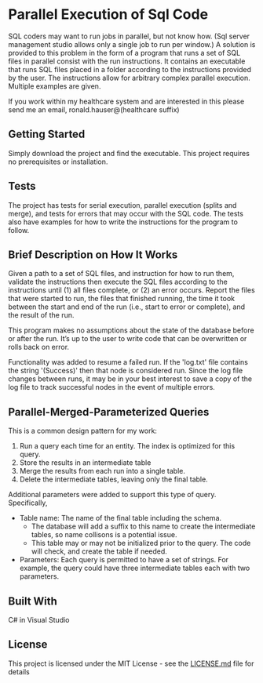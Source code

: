 # Parallel Execution of Sql Code

SQL coders may want to run jobs in parallel, but not know how.  (Sql server management studio allows only a single job to run per window.)  A solution is provided to this problem in the form of a program that runs a set of SQL files in parallel consist with the run instructions.  It contains an executable that runs SQL files placed in a folder according to the instructions provided by the user.  The instructions allow for arbitrary complex parallel execution.  Multiple examples are given.

If you work within my healthcare system and are interested in this please send me an email, ronald.hauser@(healthcare suffix)

## Getting Started

Simply download the project and find the executable.  This project requires no prerequisites or installation.

## Tests

The project has tests for serial execution, parallel execution (splits and merge), and tests for errors that may occur with the SQL code.  The tests also have examples for how to write the instructions for the program to follow.

## Brief Description on How It Works

Given a path to a set of SQL files, and instruction for how to run them, validate the instructions then execute the SQL files according to the instructions until (1) all files complete, or (2) an error occurs.  Report the files that were started to run, the files that finished running, the time it took between the start and end of the run (i.e., start to error or complete), and the result of the run.

This program makes no assumptions about the state of the database before or after the run.  It’s up to the user to write code that can be overwritten or rolls back on error.

Functionality was added to resume a failed run.  If the 'log.txt' file contains the string '(Success)' then that node is considered run.  Since the log file changes between runs, it may be in your best interest to save a copy of the log file to track successful nodes in the event of multiple errors.  

## Parallel-Merged-Parameterized Queries

This is a common design pattern for my work:
1. Run a query each time for an entity.  The index is optimized for this query.
2. Store the results in an intermediate table
3. Merge the results from each run into a single table.
4. Delete the intermediate tables, leaving only the final table.  

Additional parameters were added to support this type of query.  Specifically,
- Table name: The name of the final table including the schema.  
  - The database will add a suffix to this name to create the intermediate tables, so name collisons is a potential issue.  
  - This table may or may not be initialized prior to the query.  The code will check, and create the table if needed.
- Parameters: Each query is permitted to have a set of strings.  For example, the query could have three intermediate tables each with two parameters.

## Built With

C# in Visual Studio

## License

This project is licensed under the MIT License - see the [LICENSE.md](LICENSE.md) file for details
